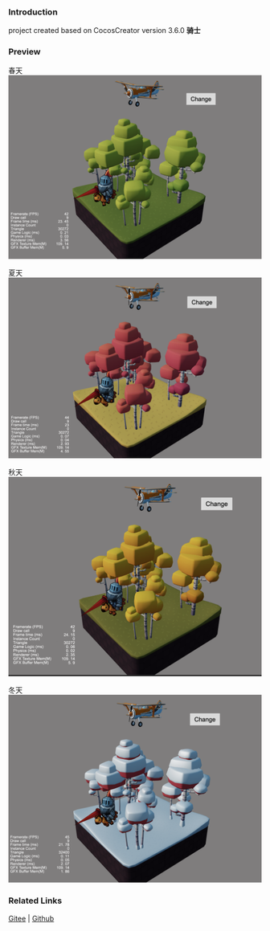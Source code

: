 ### Introduction

project created based on CocosCreator version 3.6.0 **骑士** 

### Preview

春天
![image](../../../image/202203/2022030511.png)

夏天
![image](../../../image/202203/2022030512.png)

秋天
![image](../../../image/202203/2022030513.png)

冬天
![image](../../../image/202203/2022030514.png)

### Related Links
[Gitee](https://gitee.com/mirrors_cocos-creator/example-3d/tree/v3.0/show-cases/assets/scenes) | [Github](https://github.com/cocos-creator/example-3d/tree/v3.0/show-cases/assets/scenes)